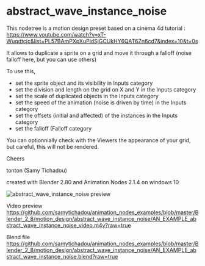 # abstract_wave_instance_noise

This nodetree is a motion design preset based on a cinema 4d tutorial :
https://www.youtube.com/watch?v=xT-Wuqdtcjc&list=PL57BAmPXpXuPldSjGCUkHY6QAT6Zn6cd7&index=10&t=0s    

It allows to duplicate a sprite on a grid and move it through a falloff (noise falloff here, but you can use others)

To use this, 
- set the sprite object and its visibility in Inputs category
- set the division and length on the grid on X and Y in the Inputs category
- set the scale of duplicated objects in the Inputs category
- set the speed of the animation (noise is driven by time) in the Inputs category
- set the offsets (initial and affected) of the instances in the Inputs category
- set the falloff (Falloff category

You can optionnially check with the Viewers the appearance of your grid, but careful, this will not be rendered.

Cheers

tonton (Samy Tichadou)

created with Blender 2.80 and Animation Nodes 2.1.4 on windows 10

![abstract_wave_instance_noise preview](https://github.com/samytichadou/animation_nodes_examples/blob/master/Blender_2_8/motion_design/abstract_wave_instance_noise/AN_EXAMPLE_abstract_wave_instance_noise_preview.png)

Video preview
https://github.com/samytichadou/animation_nodes_examples/blob/master/Blender_2_8/motion_design/abstract_wave_instance_noise/AN_EXAMPLE_abstract_wave_instance_noise_video.m4v?raw=true

Blend file
https://github.com/samytichadou/animation_nodes_examples/blob/master/Blender_2_8/motion_design/abstract_wave_instance_noise/AN_EXAMPLE_abstract_wave_instance_noise.blend?raw=true
